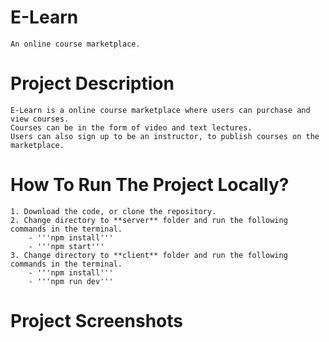 # E-Learn
    
    An online course marketplace.

# Project Description

    E-Learn is a online course marketplace where users can purchase and view courses. 
    Courses can be in the form of video and text lectures. 
    Users can also sign up to be an instructor, to publish courses on the marketplace. 

# How To Run The Project Locally?

    1. Download the code, or clone the repository.
    2. Change directory to **server** folder and run the following commands in the terminal.
        - '''npm install'''
        - '''npm start'''
    3. Change directory to **client** folder and run the following commands in the terminal.
        - '''npm install'''
        - '''npm run dev'''

# Project Screenshots

    


